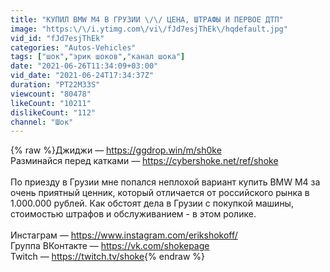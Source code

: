 ```yaml
---
title: "КУПИЛ BMW M4 В ГРУЗИИ \/\/ ЦЕНА, ШТРАФЫ И ПЕРВОЕ ДТП"
image: "https:\/\/i.ytimg.com\/vi\/fJd7esjThEk\/hqdefault.jpg"
vid_id: "fJd7esjThEk"
categories: "Autos-Vehicles"
tags: ["шок","эрик шоков","канал шока"]
date: "2021-06-26T11:34:09+03:00"
vid_date: "2021-06-24T17:34:37Z"
duration: "PT22M33S"
viewcount: "80478"
likeCount: "10211"
dislikeCount: "112"
channel: "Шок"
---
```

{% raw %}Джиджи — <a rel="nofollow" target="blank" href="https://ggdrop.win/m/sh0ke">https://ggdrop.win/m/sh0ke</a><br />Разминайся перед катками — <a rel="nofollow" target="blank" href="https://cybershoke.net/ref/shoke">https://cybershoke.net/ref/shoke</a><br /><br />По приезду в Грузии мне попался неплохой вариант купить BMW M4 за очень приятный ценник, который отличается от российского рынка в 1.000.000 рублей. Как обстоят дела в Грузии с покупкой машины, стоимостью штрафов и обслуживанием - в этом ролике. <br /><br />Инстаграм — <a rel="nofollow" target="blank" href="https://www.instagram.com/erikshokoff/">https://www.instagram.com/erikshokoff/</a><br />Группа ВКонтакте — <a rel="nofollow" target="blank" href="https://vk.com/shokepage">https://vk.com/shokepage</a><br />Twitch — <a rel="nofollow" target="blank" href="https://twitch.tv/shoke">https://twitch.tv/shoke</a>{% endraw %}
